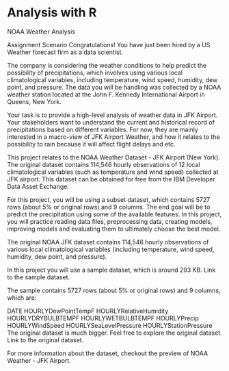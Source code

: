 # Analysis with R
NOAA Weather Analysis

Assignment Scenario
Congratulations! You have just been hired by a US Weather forecast firm as a data scientist.

The company is considering the weather conditions to help predict the possibility of precipitations, which involves using various local climatological variables, including temperature, wind speed, humidity, dew point, and pressure. The data you will be handling was collected by a NOAA weather station located at the John F. Kennedy International Airport in Queens, New York.

Your task is to provide a high-level analysis of weather data in JFK Airport. Your stakeholders want to understand the current and historical record of precipitations based on different variables. For now, they are mainly interested in a macro-view of JFK Airport Weather, and how it relates to the possibility to rain because it will affect flight delays and etc.

This project relates to the NOAA Weather Dataset - JFK Airport (New York). The original dataset contains 114,546 hourly observations of 12 local climatological variables (such as temperature and wind speed) collected at JFK airport. This dataset can be obtained for free from the IBM Developer Data Asset Exchange.

For this project, you will be using a subset dataset, which contains 5727 rows (about 5% or original rows) and 9 columns. The end goal will be to predict the precipitation using some of the available features. In this project, you will practice reading data files, preprocessing data, creating models, improving models and evaluating them to ultimately choose the best model.

The original NOAA JFK dataset contains 114,546 hourly observations of various local climatological variables (including temperature, wind speed, humidity, dew point, and pressure).

In this project you will use a sample dataset, which is around 293 KB. Link to the sample dataset.

The sample contains 5727 rows (about 5% or original rows) and 9 columns, which are:

DATE
HOURLYDewPointTempF
HOURLYRelativeHumidity
HOURLYDRYBULBTEMPF
HOURLYWETBULBTEMPF
HOURLYPrecip
HOURLYWindSpeed
HOURLYSeaLevelPressure
HOURLYStationPressure
The original dataset is much bigger. Feel free to explore the original dataset. Link to the original dataset.

For more information about the dataset, checkout the preview of NOAA Weather - JFK Airport.


